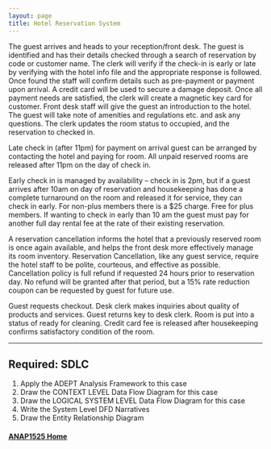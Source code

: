 ```yaml
---
layout: page
title: Hotel Reservation System
---
```


The guest arrives and heads to your reception/front desk. The guest is identified and has their details checked through a search of reservation by code or customer name. The clerk will verify if the check-in is early or late by verifying with the hotel info file and the appropriate response is followed. Once found the staff will confirm details such as pre-payment or payment upon arrival. A credit card will be used to secure a damage deposit. Once all payment needs are satisfied, the clerk will create a magnetic key card for customer. Front desk staff will give the guest an introduction to the hotel. The guest will take note of amenities and regulations etc. and ask any questions. The clerk updates the room status to occupied, and the reservation to checked in.

Late check in (after 11pm) for payment on arrival guest can be arranged by contacting the hotel and paying for room. All unpaid reserved rooms are released after 11pm on the day of check in.

Early check in is managed by availability – check in is 2pm, but if a guest arrives after 10am on day of reservation and housekeeping has done a complete turnaround on the room and released it for service, they can check in early. For non-plus members there is a $25 charge. Free for plus members. If wanting to check in early than 10 am the guest must pay for another full day rental fee at the rate of their existing reservation.

A reservation cancellation informs the hotel that a previously reserved room is once again available, and helps the front desk more effectively manage its room inventory. Reservation Cancellation, like any guest service, require the hotel staff to be polite, courteous, and effective as possible. Cancellation policy is full refund if requested 24 hours prior to reservation day. No refund will be granted after that period, but a 15% rate reduction coupon can be requested by guest for future use.

Guest requests checkout. Desk clerk makes inquiries about quality of products and services. Guest returns key to desk clerk. Room is put into a status of ready for cleaning. Credit card fee is released after housekeeping confirms satisfactory condition of the room.

<hr>

## Required: SDLC
1.	Apply the ADEPT Analysis Framework to this case
2.	Draw the CONTEXT LEVEL Data Flow Diagram for this case 
3.	Draw the LOGICAL SYSTEM LEVEL Data Flow Diagram for this case 
4.	Write the System Level DFD Narratives
5.	Draw the Entity Relationship Diagram

#### [ANAP1525 Home](../)
